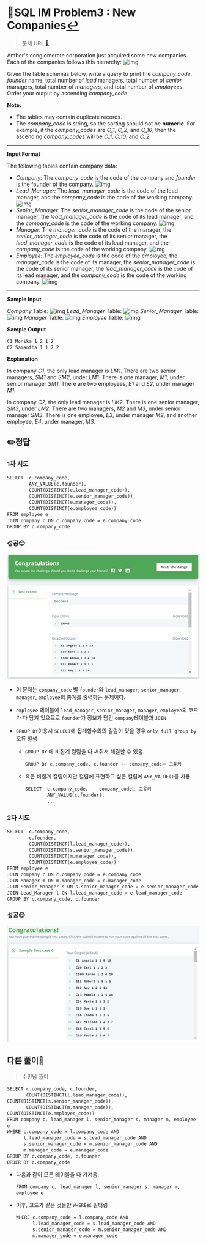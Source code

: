 # 📝SQL IM Problem3 : New Companies[↩](../)

> 문제 URL [🔗](https://www.hackerrank.com/challenges/the-company/problem?isFullScreen=true)

Amber's conglomerate corporation just acquired some new companies. Each of the companies follows this hierarchy: ![img](https://s3.amazonaws.com/hr-challenge-images/19505/1458531031-249df3ae87-ScreenShot2016-03-21at8.59.56AM.png)

Given the table schemas below, write a query to print the *company_code*, *founder* name, total number of *lead* managers, total number of *senior* managers, total number of *managers*, and total number of *employees*. Order your output by ascending *company_code*.

**Note:**

- The tables may contain duplicate records.
- The *company_code* is string, so the sorting should not be **numeric**. For example, if the *company_codes* are *C_1*, *C_2*, and *C_10*, then the ascending *company_codes* will be *C_1*, *C_10*, and *C_2*.

------

**Input Format**

The following tables contain company data:

- *Company:* The *company_code* is the code of the company and *founder* is the founder of the company. ![img](https://s3.amazonaws.com/hr-challenge-images/19505/1458531125-deb0a57ae1-ScreenShot2016-03-21at8.50.04AM.png)
- *Lead_Manager:* The *lead_manager_code* is the code of the lead manager, and the *company_code* is the code of the working company. ![img](https://s3.amazonaws.com/hr-challenge-images/19505/1458534960-2c6d764e3c-ScreenShot2016-03-21at8.50.12AM.png)
- *Senior_Manager:* The *senior_manager_code* is the code of the senior manager, the *lead_manager_code* is the code of its lead manager, and the *company_code* is the code of the working company. ![img](https://s3.amazonaws.com/hr-challenge-images/19505/1458534973-6548194998-ScreenShot2016-03-21at8.50.21AM.png)
- *Manager:* The *manager_code* is the code of the manager, the *senior_manager_code* is the code of its senior manager, the *lead_manager_code* is the code of its lead manager, and the *company_code* is the code of the working company. ![img](https://s3.amazonaws.com/hr-challenge-images/19505/1458534988-7fc0af46ce-ScreenShot2016-03-21at8.50.29AM.png)
- *Employee:* The *employee_code* is the code of the employee, the *manager_code* is the code of its manager, the *senior_manager_code* is the code of its senior manager, the *lead_manager_code* is the code of its lead manager, and the *company_code* is the code of the working company. ![img](https://s3.amazonaws.com/hr-challenge-images/19505/1458535002-d47f63cbb4-ScreenShot2016-03-21at8.50.41AM.png)

------

**Sample Input**

*Company* Table: ![img](https://s3.amazonaws.com/hr-challenge-images/19505/1458535049-2a207c44b3-ScreenShot2016-03-21at8.50.52AM.png) *Lead_Manager* Table: ![img](https://s3.amazonaws.com/hr-challenge-images/19505/1458535073-919107f639-ScreenShot2016-03-21at8.51.03AM.png) *Senior_Manager* Table: ![img](https://s3.amazonaws.com/hr-challenge-images/19505/1458535111-b1c48335b3-ScreenShot2016-03-21at8.51.15AM.png) *Manager* Table: ![img](https://s3.amazonaws.com/hr-challenge-images/19505/1458535122-888f4bf340-ScreenShot2016-03-21at8.51.26AM.png) *Employee* Table: ![img](https://s3.amazonaws.com/hr-challenge-images/19505/1458535134-878767e0d9-ScreenShot2016-03-21at8.51.52AM.png)

**Sample Output**

```
C1 Monika 1 2 1 2
C2 Samantha 1 1 2 2
```

**Explanation**

In company *C1*, the only lead manager is *LM1*. There are two senior managers, *SM1* and *SM2*, under *LM1*. There is one manager, *M1*, under senior manager *SM1*. There are two employees, *E1* and *E2*, under manager *M1*.

In company *C2*, the only lead manager is *LM2*. There is one senior manager, *SM3*, under *LM2*. There are two managers, *M2* and *M3*, under senior manager *SM3*. There is one employee, *E3*, under manager *M2*, and another employee, *E4*, under manager, *M3*.

## ✏️정답

### 1차 시도

```mysql
SELECT  c.company_code, 
        ANY_VALUE(c.founder), 
        COUNT(DISTINCT(e.lead_manager_code)), 
        COUNT(DISTINCT(e.senior_manager_code)), 
        COUNT(DISTINCT(e.manager_code)), 
        COUNT(DISTINCT(e.employee_code))
FROM employee e
JOIN company c ON c.company_code = e.company_code
GROUP BY c.company_code
```

### 성공😊

![image-20221129170957790](images/image-20221129170957790.png)

* 이 문제는 `company_code` 별 `founder`와 `lead_manager`, `senior_manager`, `manager`, `employee`의 총계를 출력하는 문제이다.

* `employee` 테이블에 `lead_manager`, `senior_manager`, `manager`, `employee`의 코드가 다 담겨 있으므로 `founder`가 정보가 담긴 `company`테이블과 `JOIN`

* `GROUP BY`이용시 `SELECT`에 집계함수외의 컬럼이 있을 경우 `only full group by`오류 발생

  * `GROUP BY` 에 비집계 컬럼을 다 써줘서 해결할 수 있음.

    ```mysql
    GROUP BY c.company_code, c.founder -- company_code는 고유키
    ```

  * 혹은 비집계 컬럼이지만 컬럼에 표현하고 싶은 컬럼에 `ANY_VALUE()`를 사용

    ```mysql
    SELECT	c.company_code, -- company_code는 고유키
    		ANY_VALUE(c.founder), 
    		... 
    ```

### 2차 시도

```mysql
SELECT	c.company_code, 
		c.founder, 
		COUNT(DISTINCT(l.lead_manager_code)), 
		COUNT(DISTINCT(s.senior_manager_code)), 
		COUNT(DISTINCT(m.manager_code)), 
		COUNT(DISTINCT(e.employee_code))
FROM employee e
JOIN company c ON c.company_code = e.company_code
JOIN Manager m ON m.manager_code = e.manager_code
JOIN Senior_Manager s ON s.senior_manager_code = e.senior_manager_code
JOIN Lead_Manager l ON l.lead_manager_code = e.lead_manager_code
GROUP BY c.company_code, c.founder
```

### 성공😊

![image-20221129164230818](images/image-20221129164230818.png)

## 다른 풀이🤝

> 수민님 풀이

```mysql
SELECT c.company_code, c.founder,
       COUNT(DISTINCT(l.lead_manager_code)), COUNT(DISTINCT(s.senior_manager_code)),
       COUNT(DISTINCT(m.manager_code)), COUNT(DISTINCT(e.employee_code))
FROM company c, lead_manager l, senior_manager s, manager m, employee e
WHERE c.company_code = l.company_code AND
      l.lead_manager_code = s.lead_manager_code AND
      s.senior_manager_code = m.senior_manager_code AND
      m.manager_code = e.manager_code
GROUP BY c.company_code, c.founder 
ORDER BY c.company_code
```

* 다음과 같이 모든 테이블을 다 가져옴.

  ```mysql
  FROM company c, lead_manager l, senior_manager s, manager m, employee e
  ```

* 이후, 코드가 같은 것들만 `WHERE`로 필터링

  ```mysql
  WHERE c.company_code = l.company_code AND
        l.lead_manager_code = s.lead_manager_code AND
        s.senior_manager_code = m.senior_manager_code AND
        m.manager_code = e.manager_code
  ```

  